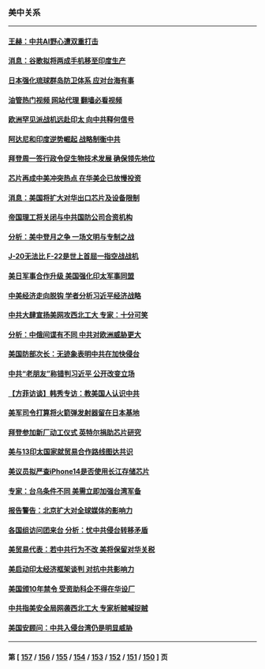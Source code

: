 ### 美中关系
---
#### [王赫：中共AI野心遭双重打击](../../pages/nf1412576/n13823910.md?09132045) 
#### [消息：谷歌拟将两成手机移至印度生产](../../pages/nf1412576/n13823907.md?09132045) 
#### [日本强化琉球群岛防卫体系 应对台海有事](../../pages/nf1412576/n13823710.md?09132045) 
#### [油管热门视频 网站代理 翻墙必看视频](http://209.222.30.114:81/youtube.html?09132045)
#### [欧洲罕见派战机远赴印太 向中共释何信号](../../pages/nf1412576/n13823532.md?09132045) 
#### [阿达尼和印度逆势崛起 战略制衡中共](../../pages/nf1412576/n13823566.md?09132045) 
#### [拜登周一签行政令促生物技术发展 确保领先地位](../../pages/nf1412576/n13823369.md?09132045) 
#### [芯片再成中美冲突热点 在华美企已放慢投资](../../pages/nf1412576/n13823433.md?09132045) 
#### [消息：美国将扩大对华出口芯片及设备限制](../../pages/nf1412576/n13822921.md?09132045) 
#### [帝国理工将关闭与中共国防公司合资机构](../../pages/nf1412576/n13822785.md?09132045) 
#### [分析：美中登月之争 一场文明与专制之战](../../pages/nf1412576/n13819724.md?09132045) 
#### [J-20无法比 F-22是世上首屈一指空战战机](../../pages/nf1412576/n13819734.md?09132045) 
#### [美日军事合作升级 美国强化印太军事同盟](../../pages/nf1412576/n13822055.md?09132045) 
#### [中美经济走向脱钩 学者分析习近平经济战略](../../pages/nf1412576/n13821985.md?09132045) 
#### [中共大肆宣扬美网攻西北工大 专家：十分可笑](../../pages/nf1412576/n13821918.md?09132045) 
#### [分析：中俄间谍有不同 中共对欧洲威胁更大](../../pages/nf1412576/n13821320.md?09132045) 
#### [美国防部次长：无迹象表明中共在加快侵台](../../pages/nf1412576/n13821926.md?09132045) 
#### [中共“老朋友”称错判习近平 公开改变立场](../../pages/nf1412576/n13821789.md?09132045) 
#### [【方菲访谈】韩秀专访：教美国人认识中共](../../pages/nf1412576/n13821310.md?09132045) 
#### [美军司令打算将火箭弹发射器留在日本基地](../../pages/nf1412576/n13821015.md?09132045) 
#### [拜登参加新厂动工仪式 英特尔捐助芯片研究](../../pages/nf1412576/n13821014.md?09132045) 
#### [美与13印太国家就贸易合作路线图达共识](../../pages/nf1412576/n13821092.md?09132045) 
#### [美议员拟严查iPhone14是否使用长江存储芯片](../../pages/nf1412576/n13821071.md?09132045) 
#### [专家：台乌条件不同 美需立即加强台湾军备](../../pages/nf1412576/n13820912.md?09132045) 
#### [报告警告：北京扩大对全球媒体的影响力](../../pages/nf1412576/n13820838.md?09132045) 
#### [各国组访问团来台 分析：忧中共侵台转移矛盾](../../pages/nf1412576/n13819749.md?09132045) 
#### [美贸易代表：若中共行为不改 美将保留对华关税](../../pages/nf1412576/n13820256.md?09132045) 
#### [美启动印太经济框架谈判 对抗中共影响力](../../pages/nf1412576/n13819753.md?09132045) 
#### [美国颁10年禁令 受资助科企不得在华设厂](../../pages/nf1412576/n13819710.md?09132045) 
#### [中共指美安全局网袭西北工大 专家析贼喊捉贼](../../pages/nf1412576/n13819395.md?09132045) 
#### [美国安顾问：中共入侵台湾仍是明显威胁](../../pages/nf1412576/n13819553.md?09132045) 

---
#### 第 [ [157](./157.md?09132045) / [156](./156.md?09132045) / [155](./155.md?09132045) / [154](./154.md?09132045) / [153](./153.md?09132045) / [152](./152.md?09132045) / [151](./151.md?09132045) / [150](./150.md?09132045) ] 页
